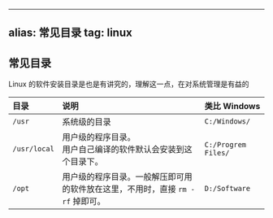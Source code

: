 
---
alias: 常见目录
tag: linux
---

## 常见目录

Linux 的软件安装目录是也是有讲究的，理解这一点，在对系统管理是有益的

| 目录 | 说明 | 类比 Windows |
| :- | :- | :- |
| `/usr` | 系统级的目录 | `C:/Windows/` |
| `/usr/local` | 用户级的程序目录。<br>用户自己编译的软件默认会安装到这个目录下。 | `C:/Progrem Files/`| 
| `/opt` | 用户级的程序目录。一般解压即可用的软件放在这里，不用时，直接 `rm -rf` 掉即可。| `D:/Software` | 

